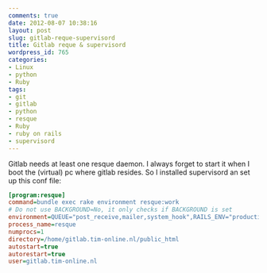 ```yaml
---
comments: true
date: 2012-08-07 10:38:16
layout: post
slug: gitlab-reque-supervisord
title: Gitlab reque & supervisord
wordpress_id: 765
categories:
- Linux
- python
- Ruby
tags:
- git
- gitlab
- python
- resque
- Ruby
- ruby on rails
- supervisord
---
```


Gitlab needs at least one resque daemon. I always forget to start it when I boot the (virtual) pc where gitlab resides. So I installed supervisord an set up this conf file:

```ini /etc/supervisor/conf.d/resque.conf
[program:resque]
command=bundle exec rake environment resque:work
# Do not use BACKGROUND=No, it only checks if BACKGROUND is set
environment=QUEUE="post_receive,mailer,system_hook",RAILS_ENV="production"
process_name=resque
numprocs=1
directory=/home/gitlab.tim-online.nl/public_html
autostart=true
autorestart=true
user=gitlab.tim-online.nl
```

